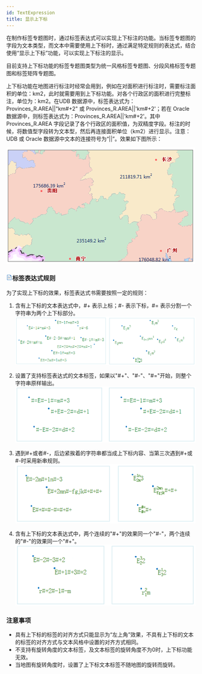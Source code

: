 ```yaml
---
id: TextExpression
title: 显示上下标
---
```

在制作标签专题图时，通过标签表达式可以实现上下标注的功能。当标签专题图的字段为文本类型，而文本中需要使用上下标时，通过满足特定规则的表达式，结合使用“显示上下标”功能，可以实现上下标注的显示。

目前支持上下标功能的标签专题图类型为统一风格标签专题图、分段风格标签专题图和标签矩阵专题图。

上下标功能在地图进行标注时经常会用到，例如在对面积进行标注时，需要标注面积的单位：km2，此时就需要用到上下标功能。对各个行政区的面积进行完整标注，单位为：km2。在UDB 数据源中，标签表达式为：Provinces_R.AREA||"km#+2" 或 Provinces_R.AREA||'km#+2'；若在 Oracle 数据源中，则标签表达式为：Provinces_R.AREA||'km#+2'。其中 Provinces_R.AREA
字段记录了各个行政区的面积值，为双精度字段。标注的时候，将数值型字段转为文本型，然后再连接面积单位（km2）进行显示。注意：UDB 或 Oracle
数据源中文本的连接符号为“||”。效果如下图所示：    

![](img/Expression1.png)    

### ![](../img/read.gif)标签表达式规则

为了实现上下标的效果，标签表达式书需要按照一定的规则：

1. 含有上下标的文本表达式中，#+ 表示上标；#- 表示下标，#= 表示分割一个字符串为两个上下标部分。
![](img/TextExpression.png)  

2. 设置了支持标签表达式的文本标签，如果以"#+"、"#-"、"#="开始，则整个字符串原样输出。
![](img/TextExpression2.png)  

3. 遇到#+或者#-，后边紧挨着的字符串都当成上下标内容、当第三次遇到#+或#-时采用新串规则。
![](img/TextExpression3.png)  

4. 含有上下标的文本表达式中，两个连续的"#+"的效果同一个"#-"，两个连续的"#-"的效果同一个"#+"。
![](img/TextExpression4.png)  


### 注意事项

* 具有上下标的标签的对齐方式只能显示为“左上角”效果，不具有上下标的文本的标签的对齐方式与文本风格中设置的对齐方式相同。
* 不支持有旋转角度的文本标签，及文本标签的旋转角度不为0时，上下标功能无效。
* 当地图有旋转角度时，设置了上下标文本标签不随地图的旋转而旋转。

